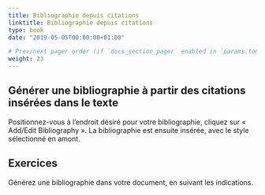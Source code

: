```yaml
---
title: Bibliographie depuis citations
linktitle: Bibliographie depuis citations
type: book
date: "2019-05-05T00:00:00+01:00"

# Prev/next pager order (if `docs_section_pager` enabled in `params.toml`)
weight: 23
---
```


## Générer une bibliographie à partir des citations insérées dans le texte

Positionnez-vous à l’endroit désiré pour votre bibliographie, cliquez sur « Add/Edit Bibliography ». La bibliographie est ensuite insérée, avec le style sélectionné en amont.

## Exercices

Générez une bibliographie dans votre document, en suivant les indications.              